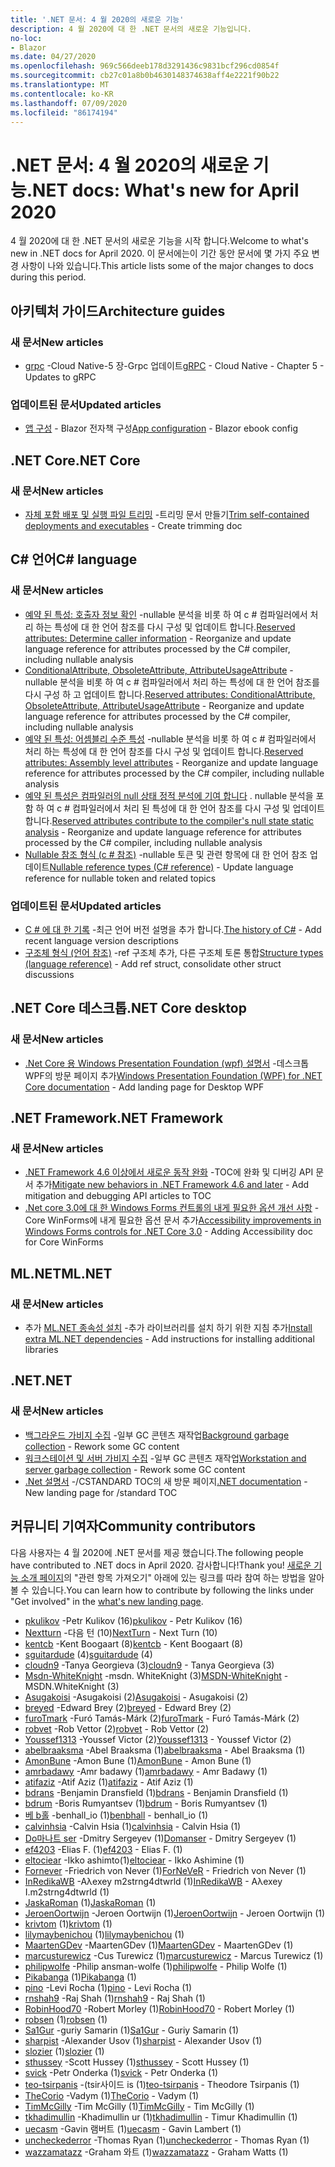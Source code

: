 ```yaml
---
title: '.NET 문서: 4 월 2020의 새로운 기능'
description: 4 월 2020에 대 한 .NET 문서의 새로운 기능입니다.
no-loc:
- Blazor
ms.date: 04/27/2020
ms.openlocfilehash: 969c566deeb178d3291436c9831bcf296cd0854f
ms.sourcegitcommit: cb27c01a8b0b4630148374638aff4e2221f90b22
ms.translationtype: MT
ms.contentlocale: ko-KR
ms.lasthandoff: 07/09/2020
ms.locfileid: "86174194"
---
```

# <a name="net-docs-whats-new-for-april-2020"></a><span data-ttu-id="3b0f2-103">.NET 문서: 4 월 2020의 새로운 기능</span><span class="sxs-lookup"><span data-stu-id="3b0f2-103">.NET docs: What's new for April 2020</span></span>

<span data-ttu-id="3b0f2-104">4 월 2020에 대 한 .NET 문서의 새로운 기능을 시작 합니다.</span><span class="sxs-lookup"><span data-stu-id="3b0f2-104">Welcome to what's new in .NET docs for April 2020.</span></span> <span data-ttu-id="3b0f2-105">이 문서에는이 기간 동안 문서에 몇 가지 주요 변경 사항이 나와 있습니다.</span><span class="sxs-lookup"><span data-stu-id="3b0f2-105">This article lists some of the major changes to docs during this period.</span></span>

## <a name="architecture-guides"></a><span data-ttu-id="3b0f2-106">아키텍처 가이드</span><span class="sxs-lookup"><span data-stu-id="3b0f2-106">Architecture guides</span></span>

### <a name="new-articles"></a><span data-ttu-id="3b0f2-107">새 문서</span><span class="sxs-lookup"><span data-stu-id="3b0f2-107">New articles</span></span>

- <span data-ttu-id="3b0f2-108">[grpc](../architecture/cloud-native/grpc.md) -Cloud Native-5 장-Grpc 업데이트</span><span class="sxs-lookup"><span data-stu-id="3b0f2-108">[gRPC](../architecture/cloud-native/grpc.md) - Cloud Native - Chapter 5 - Updates to gRPC</span></span>

### <a name="updated-articles"></a><span data-ttu-id="3b0f2-109">업데이트된 문서</span><span class="sxs-lookup"><span data-stu-id="3b0f2-109">Updated articles</span></span>

- <span data-ttu-id="3b0f2-110">[앱 구성](../architecture/blazor-for-web-forms-developers/config.md)  -  Blazor 전자책 구성</span><span class="sxs-lookup"><span data-stu-id="3b0f2-110">[App configuration](../architecture/blazor-for-web-forms-developers/config.md) - Blazor ebook config</span></span>

## <a name="net-core"></a><span data-ttu-id="3b0f2-111">.NET Core</span><span class="sxs-lookup"><span data-stu-id="3b0f2-111">.NET Core</span></span>

### <a name="new-articles"></a><span data-ttu-id="3b0f2-112">새 문서</span><span class="sxs-lookup"><span data-stu-id="3b0f2-112">New articles</span></span>

- <span data-ttu-id="3b0f2-113">[자체 포함 배포 및 실행 파일 트리밍](../core/deploying/trim-self-contained.md) -트리밍 문서 만들기</span><span class="sxs-lookup"><span data-stu-id="3b0f2-113">[Trim self-contained deployments and executables](../core/deploying/trim-self-contained.md) - Create trimming doc</span></span>

## <a name="c-language"></a><span data-ttu-id="3b0f2-114">C# 언어</span><span class="sxs-lookup"><span data-stu-id="3b0f2-114">C# language</span></span>

### <a name="new-articles"></a><span data-ttu-id="3b0f2-115">새 문서</span><span class="sxs-lookup"><span data-stu-id="3b0f2-115">New articles</span></span>

- <span data-ttu-id="3b0f2-116">[예약 된 특성: 호출자 정보 확인](../csharp/language-reference/attributes/caller-information.md) -nullable 분석을 비롯 하 여 c # 컴파일러에서 처리 하는 특성에 대 한 언어 참조를 다시 구성 및 업데이트 합니다.</span><span class="sxs-lookup"><span data-stu-id="3b0f2-116">[Reserved attributes: Determine caller information](../csharp/language-reference/attributes/caller-information.md) - Reorganize and update language reference for attributes processed by the C# compiler, including nullable analysis</span></span>
- <span data-ttu-id="3b0f2-117">[ConditionalAttribute, ObsoleteAttribute, AttributeUsageAttribute](../csharp/language-reference/attributes/general.md) -nullable 분석을 비롯 하 여 c # 컴파일러에서 처리 하는 특성에 대 한 언어 참조를 다시 구성 하 고 업데이트 합니다.</span><span class="sxs-lookup"><span data-stu-id="3b0f2-117">[Reserved attributes: ConditionalAttribute, ObsoleteAttribute, AttributeUsageAttribute](../csharp/language-reference/attributes/general.md) - Reorganize and update language reference for attributes processed by the C# compiler, including nullable analysis</span></span>
- <span data-ttu-id="3b0f2-118">[예약 된 특성: 어셈블리 수준 특성](../csharp/language-reference/attributes/global.md) -nullable 분석을 비롯 하 여 c # 컴파일러에서 처리 하는 특성에 대 한 언어 참조를 다시 구성 및 업데이트 합니다.</span><span class="sxs-lookup"><span data-stu-id="3b0f2-118">[Reserved attributes: Assembly level attributes](../csharp/language-reference/attributes/global.md) - Reorganize and update language reference for attributes processed by the C# compiler, including nullable analysis</span></span>
- <span data-ttu-id="3b0f2-119">[예약 된 특성은 컴파일러의 null 상태 정적 분석에 기여 합니다](../csharp/language-reference/attributes/nullable-analysis.md) . nullable 분석을 포함 하 여 c # 컴파일러에서 처리 된 특성에 대 한 언어 참조를 다시 구성 및 업데이트 합니다.</span><span class="sxs-lookup"><span data-stu-id="3b0f2-119">[Reserved attributes contribute to the compiler's null state static analysis](../csharp/language-reference/attributes/nullable-analysis.md) - Reorganize and update language reference for attributes processed by the C# compiler, including nullable analysis</span></span>
- <span data-ttu-id="3b0f2-120">[Nullable 참조 형식 (c # 참조)](../csharp/language-reference/builtin-types/nullable-reference-types.md) -nullable 토큰 및 관련 항목에 대 한 언어 참조 업데이트</span><span class="sxs-lookup"><span data-stu-id="3b0f2-120">[Nullable reference types (C# reference)](../csharp/language-reference/builtin-types/nullable-reference-types.md) - Update language reference for nullable token and related topics</span></span>

### <a name="updated-articles"></a><span data-ttu-id="3b0f2-121">업데이트된 문서</span><span class="sxs-lookup"><span data-stu-id="3b0f2-121">Updated articles</span></span>

- <span data-ttu-id="3b0f2-122">[C \# 에 대 한 기록](../csharp/whats-new/csharp-version-history.md) -최근 언어 버전 설명을 추가 합니다.</span><span class="sxs-lookup"><span data-stu-id="3b0f2-122">[The history of C\#](../csharp/whats-new/csharp-version-history.md) - Add recent language version descriptions</span></span>
- <span data-ttu-id="3b0f2-123">[구조체 형식 (언어 참조)](../csharp/language-reference/builtin-types/struct.md) -ref 구조체 추가, 다른 구조체 토론 통합</span><span class="sxs-lookup"><span data-stu-id="3b0f2-123">[Structure types (language reference)](../csharp/language-reference/builtin-types/struct.md) - Add ref struct, consolidate other struct discussions</span></span>

## <a name="net-core-desktop"></a><span data-ttu-id="3b0f2-124">.NET Core 데스크톱</span><span class="sxs-lookup"><span data-stu-id="3b0f2-124">.NET Core desktop</span></span>

### <a name="new-articles"></a><span data-ttu-id="3b0f2-125">새 문서</span><span class="sxs-lookup"><span data-stu-id="3b0f2-125">New articles</span></span>

- <span data-ttu-id="3b0f2-126">[.Net Core 용 Windows Presentation Foundation (wpf) 설명서](../desktop-wpf/index.yml) -데스크톱 WPF의 방문 페이지 추가</span><span class="sxs-lookup"><span data-stu-id="3b0f2-126">[Windows Presentation Foundation (WPF) for .NET Core documentation](../desktop-wpf/index.yml) - Add landing page for Desktop WPF</span></span>

## <a name="net-framework"></a><span data-ttu-id="3b0f2-127">.NET Framework</span><span class="sxs-lookup"><span data-stu-id="3b0f2-127">.NET Framework</span></span>

### <a name="new-articles"></a><span data-ttu-id="3b0f2-128">새 문서</span><span class="sxs-lookup"><span data-stu-id="3b0f2-128">New articles</span></span>

- <span data-ttu-id="3b0f2-129">[.NET Framework 4.6 이상에서 새로운 동작 완화](../framework/migration-guide/mitigations.md) -TOC에 완화 및 디버깅 API 문서 추가</span><span class="sxs-lookup"><span data-stu-id="3b0f2-129">[Mitigate new behaviors in .NET Framework 4.6 and later](../framework/migration-guide/mitigations.md) - Add mitigation and debugging API articles to TOC</span></span>
- <span data-ttu-id="3b0f2-130">[.Net core 3.0에 대 한 Windows Forms 컨트롤의 내게 필요한 옵션 개선 사항](../framework/winforms/windows-forms-accessibility-improvements.md) -Core WinForms에 내게 필요한 옵션 문서 추가</span><span class="sxs-lookup"><span data-stu-id="3b0f2-130">[Accessibility improvements in Windows Forms controls for .NET Core 3.0](../framework/winforms/windows-forms-accessibility-improvements.md) - Adding Accessibility doc for Core WinForms</span></span>

## <a name="mlnet"></a><span data-ttu-id="3b0f2-131">ML.NET</span><span class="sxs-lookup"><span data-stu-id="3b0f2-131">ML.NET</span></span>

### <a name="new-articles"></a><span data-ttu-id="3b0f2-132">새 문서</span><span class="sxs-lookup"><span data-stu-id="3b0f2-132">New articles</span></span>

- <span data-ttu-id="3b0f2-133">추가 [ML.NET 종속성 설치](../machine-learning/how-to-guides/install-extra-dependencies.md) -추가 라이브러리를 설치 하기 위한 지침 추가</span><span class="sxs-lookup"><span data-stu-id="3b0f2-133">[Install extra ML.NET dependencies](../machine-learning/how-to-guides/install-extra-dependencies.md) - Add instructions for installing additional libraries</span></span>

## <a name="net"></a><span data-ttu-id="3b0f2-134">.NET</span><span class="sxs-lookup"><span data-stu-id="3b0f2-134">.NET</span></span>

### <a name="new-articles"></a><span data-ttu-id="3b0f2-135">새 문서</span><span class="sxs-lookup"><span data-stu-id="3b0f2-135">New articles</span></span>

- <span data-ttu-id="3b0f2-136">[백그라운드 가비지 수집](../standard/garbage-collection/background-gc.md) -일부 GC 콘텐츠 재작업</span><span class="sxs-lookup"><span data-stu-id="3b0f2-136">[Background garbage collection](../standard/garbage-collection/background-gc.md) - Rework some GC content</span></span>
- <span data-ttu-id="3b0f2-137">[워크스테이션 및 서버 가비지 수집](../standard/garbage-collection/workstation-server-gc.md) -일부 GC 콘텐츠 재작업</span><span class="sxs-lookup"><span data-stu-id="3b0f2-137">[Workstation and server garbage collection](../standard/garbage-collection/workstation-server-gc.md) - Rework some GC content</span></span>
- <span data-ttu-id="3b0f2-138">[.Net 설명서](../standard/index.yml) -/CSTANDARD TOC의 새 방문 페이지</span><span class="sxs-lookup"><span data-stu-id="3b0f2-138">[.NET documentation](../standard/index.yml) - New landing page for /standard TOC</span></span>

## <a name="community-contributors"></a><span data-ttu-id="3b0f2-139">커뮤니티 기여자</span><span class="sxs-lookup"><span data-stu-id="3b0f2-139">Community contributors</span></span>

<span data-ttu-id="3b0f2-140">다음 사용자는 4 월 2020에 .NET 문서를 제공 했습니다.</span><span class="sxs-lookup"><span data-stu-id="3b0f2-140">The following people have contributed to .NET docs in April 2020.</span></span> <span data-ttu-id="3b0f2-141">감사합니다!</span><span class="sxs-lookup"><span data-stu-id="3b0f2-141">Thank you!</span></span> <span data-ttu-id="3b0f2-142">[새로운 기능 소개 페이지](index.yml)의 "관련 항목 가져오기" 아래에 있는 링크를 따라 참여 하는 방법을 알아볼 수 있습니다.</span><span class="sxs-lookup"><span data-stu-id="3b0f2-142">You can learn how to contribute by following the links under "Get involved" in the [what's new landing page](index.yml).</span></span>

- <span data-ttu-id="3b0f2-143">[pkulikov](https://github.com/pkulikov) -Petr Kulikov (16)</span><span class="sxs-lookup"><span data-stu-id="3b0f2-143">[pkulikov](https://github.com/pkulikov) - Petr Kulikov (16)</span></span>
- <span data-ttu-id="3b0f2-144">[Nextturn](https://github.com/NextTurn) -다음 턴 (10)</span><span class="sxs-lookup"><span data-stu-id="3b0f2-144">[NextTurn](https://github.com/NextTurn) - Next Turn (10)</span></span>
- <span data-ttu-id="3b0f2-145">[kentcb](https://github.com/kentcb) -Kent Boogaart (8)</span><span class="sxs-lookup"><span data-stu-id="3b0f2-145">[kentcb](https://github.com/kentcb) - Kent Boogaart (8)</span></span>
- <span data-ttu-id="3b0f2-146">[sguitardude](https://github.com/sguitardude) (4)</span><span class="sxs-lookup"><span data-stu-id="3b0f2-146">[sguitardude](https://github.com/sguitardude) (4)</span></span>
- <span data-ttu-id="3b0f2-147">[cloudn9](https://github.com/cloudn9) -Tanya Georgieva (3)</span><span class="sxs-lookup"><span data-stu-id="3b0f2-147">[cloudn9](https://github.com/cloudn9) - Tanya Georgieva (3)</span></span>
- <span data-ttu-id="3b0f2-148">[Msdn-WhiteKnight](https://github.com/MSDN-WhiteKnight) -msdn. WhiteKnight (3)</span><span class="sxs-lookup"><span data-stu-id="3b0f2-148">[MSDN-WhiteKnight](https://github.com/MSDN-WhiteKnight) - MSDN.WhiteKnight (3)</span></span>
- <span data-ttu-id="3b0f2-149">[Asugakoisi](https://github.com/Asugakoisi) -Asugakoisi (2)</span><span class="sxs-lookup"><span data-stu-id="3b0f2-149">[Asugakoisi](https://github.com/Asugakoisi) - Asugakoisi (2)</span></span>
- <span data-ttu-id="3b0f2-150">[breyed](https://github.com/breyed) -Edward Brey (2)</span><span class="sxs-lookup"><span data-stu-id="3b0f2-150">[breyed](https://github.com/breyed) - Edward Brey (2)</span></span>
- <span data-ttu-id="3b0f2-151">[furoTmark](https://github.com/furoTmark) -Furó Tamás-Márk (2)</span><span class="sxs-lookup"><span data-stu-id="3b0f2-151">[furoTmark](https://github.com/furoTmark) -  Furó Tamás-Márk (2)</span></span>
- <span data-ttu-id="3b0f2-152">[robvet](https://github.com/robvet) -Rob Vettor (2)</span><span class="sxs-lookup"><span data-stu-id="3b0f2-152">[robvet](https://github.com/robvet) - Rob Vettor (2)</span></span>
- <span data-ttu-id="3b0f2-153">[Youssef1313](https://github.com/Youssef1313) -Youssef Victor (2)</span><span class="sxs-lookup"><span data-stu-id="3b0f2-153">[Youssef1313](https://github.com/Youssef1313) - Youssef Victor (2)</span></span>
- <span data-ttu-id="3b0f2-154">[abelbraaksma](https://github.com/abelbraaksma) -Abel Braaksma (1)</span><span class="sxs-lookup"><span data-stu-id="3b0f2-154">[abelbraaksma](https://github.com/abelbraaksma) - Abel Braaksma (1)</span></span>
- <span data-ttu-id="3b0f2-155">[AmonBune](https://github.com/AmonBune) -Amon Bune (1)</span><span class="sxs-lookup"><span data-stu-id="3b0f2-155">[AmonBune](https://github.com/AmonBune) - Amon Bune (1)</span></span>
- <span data-ttu-id="3b0f2-156">[amrbadawy](https://github.com/amrbadawy) -Amr badawy (1)</span><span class="sxs-lookup"><span data-stu-id="3b0f2-156">[amrbadawy](https://github.com/amrbadawy) - Amr Badawy (1)</span></span>
- <span data-ttu-id="3b0f2-157">[atifaziz](https://github.com/atifaziz) -Atif Aziz (1)</span><span class="sxs-lookup"><span data-stu-id="3b0f2-157">[atifaziz](https://github.com/atifaziz) - Atif Aziz (1)</span></span>
- <span data-ttu-id="3b0f2-158">[bdrans](https://github.com/bdrans) -Benjamin Dransfield (1)</span><span class="sxs-lookup"><span data-stu-id="3b0f2-158">[bdrans](https://github.com/bdrans) - Benjamin Dransfield (1)</span></span>
- <span data-ttu-id="3b0f2-159">[bdrum](https://github.com/bdrum) -Boris Rumyantsev (1)</span><span class="sxs-lookup"><span data-stu-id="3b0f2-159">[bdrum](https://github.com/bdrum) - Boris Rumyantsev (1)</span></span>
- <span data-ttu-id="3b0f2-160">[베 b홀](https://github.com/benbhall) -benhall_io (1)</span><span class="sxs-lookup"><span data-stu-id="3b0f2-160">[benbhall](https://github.com/benbhall) - benhall_io (1)</span></span>
- <span data-ttu-id="3b0f2-161">[calvinhsia](https://github.com/calvinhsia) -Calvin Hsia (1)</span><span class="sxs-lookup"><span data-stu-id="3b0f2-161">[calvinhsia](https://github.com/calvinhsia) - Calvin Hsia (1)</span></span>
- <span data-ttu-id="3b0f2-162">[Do마나트 ser](https://github.com/Domanser) -Dmitry Sergeyev (1)</span><span class="sxs-lookup"><span data-stu-id="3b0f2-162">[Domanser](https://github.com/Domanser) - Dmitry Sergeyev (1)</span></span>
- <span data-ttu-id="3b0f2-163">[ef4203](https://github.com/ef4203) -Elias F. (1)</span><span class="sxs-lookup"><span data-stu-id="3b0f2-163">[ef4203](https://github.com/ef4203) - Elias F. (1)</span></span>
- <span data-ttu-id="3b0f2-164">[eltociear](https://github.com/eltociear) -Ikko ashimto(1)</span><span class="sxs-lookup"><span data-stu-id="3b0f2-164">[eltociear](https://github.com/eltociear) - Ikko Ashimine (1)</span></span>
- <span data-ttu-id="3b0f2-165">[Fornever](https://github.com/ForNeVeR) -Friedrich von Never (1)</span><span class="sxs-lookup"><span data-stu-id="3b0f2-165">[ForNeVeR](https://github.com/ForNeVeR) - Friedrich von Never (1)</span></span>
- <span data-ttu-id="3b0f2-166">[InRedikaWB](https://github.com/InRedikaWB) -Aλexey m2strng4dtwrld (1)</span><span class="sxs-lookup"><span data-stu-id="3b0f2-166">[InRedikaWB](https://github.com/InRedikaWB) - Aλexey I.m2strng4dtwrld (1)</span></span>
- <span data-ttu-id="3b0f2-167">[JaskaRoman](https://github.com/JaskaRoman) (1)</span><span class="sxs-lookup"><span data-stu-id="3b0f2-167">[JaskaRoman](https://github.com/JaskaRoman) (1)</span></span>
- <span data-ttu-id="3b0f2-168">[JeroenOortwijn](https://github.com/JeroenOortwijn) -Jeroen Oortwijn (1)</span><span class="sxs-lookup"><span data-stu-id="3b0f2-168">[JeroenOortwijn](https://github.com/JeroenOortwijn) - Jeroen Oortwijn (1)</span></span>
- <span data-ttu-id="3b0f2-169">[krivtom](https://github.com/krivtom) (1)</span><span class="sxs-lookup"><span data-stu-id="3b0f2-169">[krivtom](https://github.com/krivtom) (1)</span></span>
- <span data-ttu-id="3b0f2-170">[lilymaybenichou](https://github.com/lilymaybenichou) (1)</span><span class="sxs-lookup"><span data-stu-id="3b0f2-170">[lilymaybenichou](https://github.com/lilymaybenichou) (1)</span></span>
- <span data-ttu-id="3b0f2-171">[MaartenGDev](https://github.com/MaartenGDev) -MaartenGDev (1)</span><span class="sxs-lookup"><span data-stu-id="3b0f2-171">[MaartenGDev](https://github.com/MaartenGDev) - MaartenGDev (1)</span></span>
- <span data-ttu-id="3b0f2-172">[marcusturewicz](https://github.com/marcusturewicz) -Cus Turewicz (1)</span><span class="sxs-lookup"><span data-stu-id="3b0f2-172">[marcusturewicz](https://github.com/marcusturewicz) - Marcus Turewicz (1)</span></span>
- <span data-ttu-id="3b0f2-173">[philipwolfe](https://github.com/philipwolfe) -Philip ansman-wolfe (1)</span><span class="sxs-lookup"><span data-stu-id="3b0f2-173">[philipwolfe](https://github.com/philipwolfe) - Philip Wolfe (1)</span></span>
- <span data-ttu-id="3b0f2-174">[Pikabanga](https://github.com/Pikabanga) (1)</span><span class="sxs-lookup"><span data-stu-id="3b0f2-174">[Pikabanga](https://github.com/Pikabanga) (1)</span></span>
- <span data-ttu-id="3b0f2-175">[pino](https://github.com/pino) -Levi Rocha (1)</span><span class="sxs-lookup"><span data-stu-id="3b0f2-175">[pino](https://github.com/pino) - Levi Rocha (1)</span></span>
- <span data-ttu-id="3b0f2-176">[rnshah9](https://github.com/rnshah9) -Raj Shah (1)</span><span class="sxs-lookup"><span data-stu-id="3b0f2-176">[rnshah9](https://github.com/rnshah9) - Raj Shah (1)</span></span>
- <span data-ttu-id="3b0f2-177">[RobinHood70](https://github.com/RobinHood70) -Robert Morley (1)</span><span class="sxs-lookup"><span data-stu-id="3b0f2-177">[RobinHood70](https://github.com/RobinHood70) - Robert Morley (1)</span></span>
- <span data-ttu-id="3b0f2-178">[robsen](https://github.com/robsen) (1)</span><span class="sxs-lookup"><span data-stu-id="3b0f2-178">[robsen](https://github.com/robsen) (1)</span></span>
- <span data-ttu-id="3b0f2-179">[Sa1Gur](https://github.com/Sa1Gur) -guriy Samarin (1)</span><span class="sxs-lookup"><span data-stu-id="3b0f2-179">[Sa1Gur](https://github.com/Sa1Gur) - Guriy Samarin (1)</span></span>
- <span data-ttu-id="3b0f2-180">[sharpist](https://github.com/sharpist) -Alexander Usov (1)</span><span class="sxs-lookup"><span data-stu-id="3b0f2-180">[sharpist](https://github.com/sharpist) - Alexander Usov (1)</span></span>
- <span data-ttu-id="3b0f2-181">[slozier](https://github.com/slozier) (1)</span><span class="sxs-lookup"><span data-stu-id="3b0f2-181">[slozier](https://github.com/slozier) (1)</span></span>
- <span data-ttu-id="3b0f2-182">[sthussey](https://github.com/sthussey) -Scott Hussey (1)</span><span class="sxs-lookup"><span data-stu-id="3b0f2-182">[sthussey](https://github.com/sthussey) - Scott Hussey (1)</span></span>
- <span data-ttu-id="3b0f2-183">[svick](https://github.com/svick) -Petr Onderka (1)</span><span class="sxs-lookup"><span data-stu-id="3b0f2-183">[svick](https://github.com/svick) - Petr Onderka (1)</span></span>
- <span data-ttu-id="3b0f2-184">[teo-tsirpanis](https://github.com/teo-tsirpanis) -(tsir사이드 is (1)</span><span class="sxs-lookup"><span data-stu-id="3b0f2-184">[teo-tsirpanis](https://github.com/teo-tsirpanis) - Theodore Tsirpanis (1)</span></span>
- <span data-ttu-id="3b0f2-185">[TheCorio](https://github.com/TheCorio) -Vadym (1)</span><span class="sxs-lookup"><span data-stu-id="3b0f2-185">[TheCorio](https://github.com/TheCorio) - Vadym (1)</span></span>
- <span data-ttu-id="3b0f2-186">[TimMcGilly](https://github.com/TimMcGilly) -Tim McGilly (1)</span><span class="sxs-lookup"><span data-stu-id="3b0f2-186">[TimMcGilly](https://github.com/TimMcGilly) - Tim McGilly (1)</span></span>
- <span data-ttu-id="3b0f2-187">[tkhadimullin](https://github.com/tkhadimullin) -Khadimullin ur (1)</span><span class="sxs-lookup"><span data-stu-id="3b0f2-187">[tkhadimullin](https://github.com/tkhadimullin) - Timur Khadimullin (1)</span></span>
- <span data-ttu-id="3b0f2-188">[uecasm](https://github.com/uecasm) -Gavin 램버트 (1)</span><span class="sxs-lookup"><span data-stu-id="3b0f2-188">[uecasm](https://github.com/uecasm) - Gavin Lambert (1)</span></span>
- <span data-ttu-id="3b0f2-189">[uncheckederror](https://github.com/uncheckederror) -Thomas Ryan (1)</span><span class="sxs-lookup"><span data-stu-id="3b0f2-189">[uncheckederror](https://github.com/uncheckederror) - Thomas Ryan (1)</span></span>
- <span data-ttu-id="3b0f2-190">[wazzamatazz](https://github.com/wazzamatazz) -Graham 와트 (1)</span><span class="sxs-lookup"><span data-stu-id="3b0f2-190">[wazzamatazz](https://github.com/wazzamatazz) - Graham Watts (1)</span></span>
